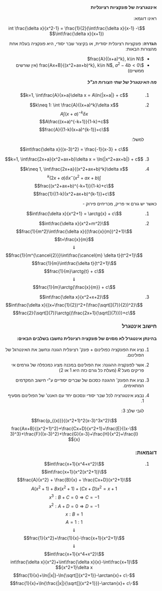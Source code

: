 <style>
    html {
        direction: rtl;
    }
    eqn, table, .katex {
        direction: ltr;
    }
</style>
#### אינטגרציה של פונקציות רציונליות
ראינו דוגמא:

$$\int \frac{\delta x}{x^2-1} = \frac{1}{2}(\int\frac{\delta x}{x-1} - \int\frac{\delta x}{x+1})$$

**הגדרה**: פונקציות רציונלית יסודית, או בקיצור שבר יסודי, היא פונקציה בעלת אחת מהצורות הבאות:  
*  $\frac{A}{(x+a)^k}, k\in N$
*  $\frac{Ax+B}{(x^2+ax+b)^k}, k\in N$, $a^2-4b<0$ (אין שורשים ממשיים)

##### מה האינטגרל של שתי הצורות הנ"ל
1.
    $$k=1, \int\frac{A}{x+a}\delta x = A\ln{|x+a|} + c$$
2.
    $$k\neq 1: \int \frac{A}{(x+a)^k}\delta x$$
    $$A\int (x+a)^{-k}\delta x$$
    $$A\frac{(x+a)^{-k+1}}{1-k}+c$$
    $$\frac{A}{(1-k)(x+a)^{k-1}}+c$$

    למשל:  
    
    $$\int\frac{\delta x}{(x-3)^2} = \frac{-1}{x-3} + c$$
3.
    $$k=1, \int\frac{2x+a}{x^2+ax+b}\delta x = \ln{|x^2+ax+b|} + c$$
4.
    $$k\neq 1, \int\frac{2x+a}{(x^2+ax+b)^k}\delta x$$
    $$\int(x^2+ax+b)^{-k}(2x+a)\delta x$$
    $$\frac{(x^2+ax+b)^{-k+1}}{1-k}+c$$
    $$\frac{1}{(1-k)(x^2+ax+b)^{k-1}}+c$$

כאשר יש גורם אי פריק, מכריחים פירוק - 

1. 
    $$\int\frac{\delta x}{x^2+1} = \arctg{x} + c$$
2.  
    $$\int\frac{\delta x}{x^2+m^2}$$
    $$\frac{1}{m^2}\int\frac{\delta x}{(\frac{x}{m})^2+1}$$
    $$t=\frac{x}{m}$$
    $$\Downarrow$$
    $$\frac{1}{m^{\cancel{2}}}\int\frac{\cancel{m} \delta t}{t^2+1}$$
    $$\frac{1}{m}\int\frac{\delta t}{t^2+1}$$
    $$\frac{1}{m}\arctg{t} + c$$
    $$\Downarrow$$
    $$\frac{1}{m}\arctg{\frac{x}{m}} + c$$

3.  
    $$\int\frac{\delta x}{x^2+x+2}$$
    $$\int\frac{\delta x}{(x+\frac{1}{2})^2+(\frac{\sqrt[]{7}}{2})^2}$$
    $$\frac{2}{\sqrt[]{7}}\arctg{(\frac{2x+1}{\sqrt[]{7}})}+c$$

### חישוב אינטגרל
#### בהינתן אינטגרל לא מסוים של פונקציה רציונלית נחשבו בשלבים הבאים:  
1. נציג את הפונקציה כפולינום + פונק' רציונלית הגונה ונחשב את האינטרגל של הפולינום.  
2. אשר לפונקציה ההגונה: את הפולינום במכנה מציג כמכפלה של גורמים אי פריקים מעל $R$ (מעלת כל גורם כזה היא 1 או 2)
3. נציג את הפונק' ההגונה כסכום של שברים יסודיים ע"י חישוב המקדמים המתאימים.  
4. נבצע אינטגרציה לכל שבר יסודי ונסכום יחד עם האנט' של הפולינום מסעיף 1.

    לגבי שלב 3:  

    $$\frac{p_{(x)}}{(x^2+1)^2(x-3)^3x^2}$$
    $$\frac{Ax+B}{(x^2+1)^2}+\frac{Cx+D}{x^2+1}+\frac{E}{(x-3)^3}+\frac{F}{(x-3)^2}+\frac{G}{x-3}+\frac{H}{x^2}+\frac{I}{x}$$

### דוגמאות:  
1.
    $$\int\frac{x+1}{x^4+x^2}$$
    $$\int\frac{x+1}{x^2(x^2+1)}$$
    $$\frac{A}{x^2} + \frac{B}{x} + \frac{Cx+D}{x^2+1}$$
    $$A(x^2+1)+Bx(x^2+1)+(Cx+D)x^2 = x+1$$
    $$x^3: B+C  = 0 \Rightarrow C=-1$$
    $$x^2: A+D  = 0 \Rightarrow D=-1$$
    $$x: B  = 1$$
    $$1: A  = 1$$
    $$\Downarrow$$
    $$\frac{1}{x^2}+\frac{1}{x}-\frac{x+1}{x^2+1}$$
    $$\Downarrow$$
    $$\int\frac{x+1}{x^4+x^2}$$
    $$\int\frac{\delta x}{x^2}+\int\frac{\delta x}{x}-\int\frac{x+1}{x^2+1}\delta x$$
    $$-\frac{1}{x}+\ln{|x|}-\ln{\sqrt[]{x^2+1}}-\arctan{x}+ c$$
    $$-\frac{1}{x}+\ln{\frac{|x|}{\sqrt[]{x^2+1}}}-\arctan{x}+ c$$